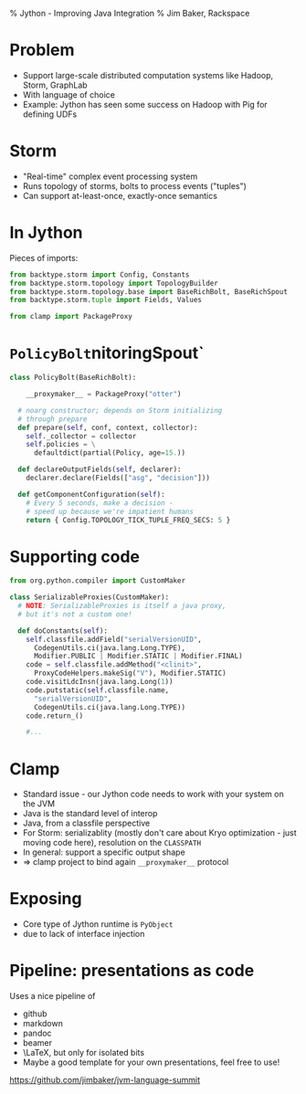 % Jython - Improving Java Integration
% Jim Baker, Rackspace


Problem
=======

* Support large-scale distributed computation systems like Hadoop, Storm, GraphLab
* With language of choice
* Example: Jython has seen some success on Hadoop with Pig for defining UDFs


Storm
=====

* "Real-time" complex event processing system
* Runs topology of storms, bolts to process events ("tuples")
* Can support at-least-once, exactly-once semantics


In Jython
=========

Pieces of imports:

````python
from backtype.storm import Config, Constants
from backtype.storm.topology import TopologyBuilder
from backtype.storm.topology.base import BaseRichBolt, BaseRichSpout
from backtype.storm.tuple import Fields, Values

from clamp import PackageProxy
````

`PolicyBolt`nitoringSpout`
=================

````python
class PolicyBolt(BaseRichBolt):

    __proxymaker__ = PackageProxy("otter")

  # noarg constructor; depends on Storm initializing
  # through prepare
  def prepare(self, conf, context, collector):
    self._collector = collector
    self.policies = \
      defaultdict(partial(Policy, age=15.))

  def declareOutputFields(self, declarer):
    declarer.declare(Fields(["asg", "decision"]))

  def getComponentConfiguration(self):
    # Every 5 seconds, make a decision -
    # speed up because we're impatient humans
    return { Config.TOPOLOGY_TICK_TUPLE_FREQ_SECS: 5 }
````


Supporting code
===============

````python
from org.python.compiler import CustomMaker

class SerializableProxies(CustomMaker):
  # NOTE: SerializableProxies is itself a java proxy,
  # but it's not a custom one!

  def doConstants(self):
    self.classfile.addField("serialVersionUID",
      CodegenUtils.ci(java.lang.Long.TYPE),
      Modifier.PUBLIC | Modifier.STATIC | Modifier.FINAL)
    code = self.classfile.addMethod("<clinit>", 
      ProxyCodeHelpers.makeSig("V"), Modifier.STATIC)
    code.visitLdcInsn(java.lang.Long(1))
    code.putstatic(self.classfile.name, 
      "serialVersionUID",
      CodegenUtils.ci(java.lang.Long.TYPE))
    code.return_()

    #...
````


Clamp
=====

* Standard issue - our Jython code needs to work with your system on the JVM
* Java is the standard level of interop
* Java, from a classfile perspective
* For Storm: serializablity (mostly don't care about Kryo optimization - just moving code here), resolution on the `CLASSPATH`
* In general: support a specific output shape
* => clamp project to bind again `__proxymaker__` protocol


Exposing
========

* Core type of Jython runtime is `PyObject`
* due to lack of interface injection

Pipeline: presentations as code
===============================

Uses a nice pipeline of

* github
* markdown
* pandoc
* beamer
* \LaTeX, but only for isolated bits
* Maybe a good template for your own presentations, feel free to use!


https://github.com/jimbaker/jvm-language-summit

